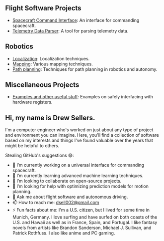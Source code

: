 ## Flight Software Projects
- [Spacecraft Command Interface](https://github.com/dsell002/universal-commang-gui): An interface for commanding spacecraft.
- [Telemetry Data Parser](https://github.com/dsell002/fsw_cmd_tlm_parser): A tool for parsing telemetry data.

## Robotics
- [Localization](https://github.com/dsell002/Robotics/tree/main/localization): Localization techniques.
- [Mapping](https://github.com/dsell002/Robotics/tree/main/mapping): Various mapping techniques.
- [Path planning](https://github.com/dsell002/Robotics/tree/main/path_planning): Techniques for path planning in robotics and autonomy.
<!--
## Crypto Projects
- [Crypto Wallet](https://github.com/dsell002/crypto-projects/crypto-wallet): A secure cryptocurrency wallet.
- [Blockchain Explorer](https://github.com/dsell002/crypto-projects/blockchain-explorer): A tool to explore blockchain transactions.

## Frontend Applications
- [React Portfolio](https://github.com/dsell002/frontend-applications/react-portfolio): A portfolio website built with React.
- [Vue.js Todo App](https://github.com/dsell002/frontend-applications/vue-todo-app): A simple todo app built with Vue.js.

## Backend Applications
- [Node.js API](https://github.com/dsell002/backend-applications/node-api): A RESTful API built with Node.js.
- [Django Blog](https://github.com/dsell002/backend-applications/django-blog): A blog application built with Django.
-->
## Miscellaneous Projects
- [Examples and other useful stuff](https://github.com/dsell002/miscellaneous-projects): Examples on safely interfacing with hardware registers.
<!--
- [Python Utilities](https://github.com/dsell002/miscellaneous-projects/python-utilities): A collection of useful Python scripts.
- [C++ Algorithms](https://github.com/dsell002/miscellaneous-projects/cpp-algorithms): Implementation of various algorithms in C++.
-->

## Hi, my name is Drew Sellers.

I'm a computer engineer who's worked on just about any type of project and environment you can imagine. Here, you'll find a collection of software based on my interests and things I've found valuable over the years that might be helpful to others.

Stealing GitHub's suggestions 😄:

- 🔭 I’m currently working on a universal interface for commanding spacecraft.
- 🌱 I’m currently learning advanced machine learning techniques.
- 👯 I’m looking to collaborate on open-source projects.
- 🤔 I’m looking for help with optimizing prediction models for motion planning.
- 💬 Ask me about flight software and autonomous driving.
- 📫 How to reach me: dsell002@gmail.com
- ⚡ Fun facts about me: I'm a U.S. citizen, but I lived for some time in Munich, Germany. I love surfing and have surfed on both coasts of the U.S. and Hawaii as well as in France, Spain, and Portugal. I like fantasy novels from artists like Brandon Sanderson, Michael J. Sullivan, and Patrick Rothfuss. I also like anime and PC gaming.
